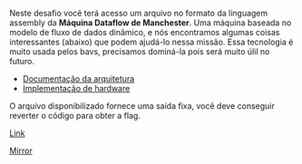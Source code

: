 
Neste desafio você terá acesso um arquivo no formato da linguagem assembly da **Máquina Dataflow de Manchester**. Uma máquina baseada no modelo de fluxo de dados dinâmico, e nós encontramos algumas coisas interessantes (abaixo) que podem ajudá-lo nessa missão. Essa tecnologia é muito usada pelos bavs, precisamos dominá-la pois será muito úlil no futuro.

 * [Documentação da arquitetura](http://www.butcher.team/mdfmdocs.pdf)
 * [Implementação de hardware](https://github.com/jtsjunior/piflow)

O arquivo disponibilizado fornece uma saída fixa, você deve conseguir reverter o código para obter a flag.

[Link](https://cloud.ufscar.br:8080/v1/AUTH_c93b694078064b4f81afd2266a502511/static.pwn2win.party/mdfm-flag-verifier_e0c4479716d92ef5930dbc8c97acb14f81de47b626b3b2ca99dfc9cec6a7058f.tar.gz)

[Mirror](https://static.pwn2iwn.party/mdfm-flag-verifier_e0c4479716d92ef5930dbc8c97acb14f81de47b626b3b2ca99dfc9cec6a7058f.tar.gz)
